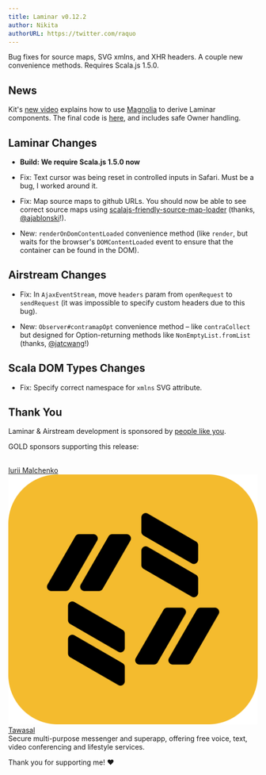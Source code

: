 ```yaml
---
title: Laminar v0.12.2
author: Nikita
authorURL: https://twitter.com/raquo
---
```


Bug fixes for source maps, SVG xmlns, and XHR headers. A couple new convenience methods. Requires Scala.js 1.5.0.

<!--truncate-->



## News

Kit's [new video](https://www.youtube.com/watch?v=JHriftPO62I) explains how to use [Magnolia](https://github.com/propensive/magnolia) to derive Laminar components. The final code is [here](https://github.com/kitlangton/formula-example), and includes safe Owner handling.



## Laminar Changes

* **Build: We require Scala.js 1.5.0 now**

* Fix: Text cursor was being reset in controlled inputs in Safari. Must be a bug, I worked around it.

* Fix: Map source maps to github URLs. You should now be able to see correct source maps using [scalajs-friendly-source-map-loader](https://github.com/aappddeevv/scalajs-friendly-source-map-loader) (thanks, [@ajablonski](https://github.com/ajablonski)!).

* New: `renderOnDomContentLoaded` convenience method (like `render`, but waits for the browser's `DOMContentLoaded` event to ensure that the container can be found in the DOM).



## Airstream Changes

* Fix: In `AjaxEventStream`, move `headers` param from `openRequest` to `sendRequest` (it was impossible to specify custom headers due to this bug).

* New: `Observer#contramapOpt` convenience method – like `contraCollect` but designed for Option-returning methods like `NonEmptyList.fromList` (thanks, [@jatcwang](https://github.com/jatcwang)!)



## Scala DOM Types Changes

* Fix: Specify correct namespace for `xmlns` SVG attribute.



## Thank You

Laminar & Airstream development is sponsored by [people like you](https://github.com/sponsors/raquo).

GOLD sponsors supporting this release:

<div class="-sponsorsList">
  <div class="-sponsor x-person x-yurique">
    <img class="-avatar x-rounded" src="/img/sponsors/yurique.jpg" alt="" />
    <div class="-text">
      <div class="-name"><a href="https://github.com/yurique">Iurii Malchenko</a></div>
    </div>
  </div>
  <div class="-sponsor x-person x-tawasal">
    <img class="-avatar" src="/img/sponsors/tawasal.svg" alt="" />
    <div class="-text">
      <div class="-name"><a href="https://tawasal.ae">Tawasal</a></div>
      <div class="-description">Secure multi-purpose messenger and superapp, offering free voice, text, video conferencing and lifestyle services.</div>
    </div>
  </div>
</div>

Thank you for supporting me! ❤️
